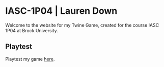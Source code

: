 # IASC-1P04 | Lauren Down

Welcome to the website for my Twine Game, created for the course IASC 1P04 at Brock University.

## Playtest

Playtest my game [here]().
